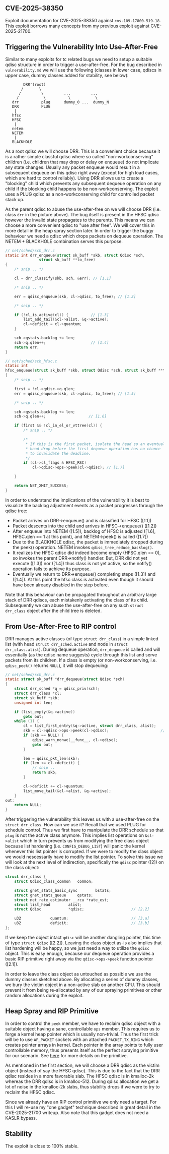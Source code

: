 CVE-2025-38350
--------------

Exploit documentation for CVE-2025-38350 against `cos-109-17800.519.18`.
This exploit borrows many concepts from my previous exploit against
CVE-2025-21700.

## Triggering the Vulnerability Into Use-After-Free

Similar to many exploits for tc related bugs we need to setup a suitable qdisc
structure in order to trigger a use-after-free. For the bug described in
`vulnerability.md` we will use the following (classes in lower case, qdiscs in
upper case, dummy classes added for stability, see below):

```
        DRR'(root)
       /       \
      /         \         ...         ...
     /           \          \           \
   drr          plug      dummy_0 ...  dummy_N
   DRR          PLUG
    |
   hfsc
   HFSC
    |
   netem
   NETEM
    |
   BLACKHOLE
```

As a root qdisc we will choose DRR. This is a convenient choice because it is a 
rather simple classful qdisc where so called "non-workconserving" children (i.e. 
children that may drop or delay on enqueue) do not implicate any state changes.
Usually any packet enqueue would result in a subsequent dequeue on this qdisc
right away (except for high load cases, which are hard to control reliably).
Using DRR allows us to create a "blocking" child which prevents any subsequent
dequeue operation on any child if the blocking child happens to be non-workconserving.
The exploit uses a PLUG qdisc as a non-workconserving child for controlled 
packet stack up.

As the parent qdisc to abuse the use-after-free on we will choose DRR (i.e.
class `drr` in the picture above). The bug itself is present in the HFSC qdisc
however the invalid state propagates to the parents. This means we can choose a
more convenient qdisc to "use after free". We will cover this in more detail in
the heap spray section later.
In order to trigger the buggy behaviour we need a qdisc which drops packets on
dequeue operation. The NETEM + BLACKHOLE combination serves this purpose.

```c
// net/sched/sch_drr.c
static int drr_enqueue(struct sk_buff *skb, struct Qdisc *sch,
		       struct sk_buff **to_free)
{
	/* snip .. */

	cl = drr_classify(skb, sch, &err); // [1.1]

	/* snip .. */

	err = qdisc_enqueue(skb, cl->qdisc, to_free); // [1.2]

	/* snip .. */

	if (!cl_is_active(cl)) {          // [1.3]
		list_add_tail(&cl->alist, &q->active);
		cl->deficit = cl->quantum;
	}

	sch->qstats.backlog += len;
	sch->q.qlen++;                    // [1.4]
	return err;
}

// net/sched/sch_hfsc.c
static int
hfsc_enqueue(struct sk_buff *skb, struct Qdisc *sch, struct sk_buff **to_free)
{
	/* snip .. */

	first = !cl->qdisc->q.qlen;
	err = qdisc_enqueue(skb, cl->qdisc, to_free); // [1.5]

	/* snip .. */

	sch->qstats.backlog += len;
	sch->q.qlen++;                   // [1.6]

	if (first && !cl_in_el_or_vttree(cl)) {
		/* snip .. */

		/*
		 * If this is the first packet, isolate the head so an eventual
		 * head drop before the first dequeue operation has no chance
		 * to invalidate the deadline.
		 */
		if (cl->cl_flags & HFSC_RSC)
			cl->qdisc->ops->peek(cl->qdisc); // [1.7]

	}

	return NET_XMIT_SUCCESS;
}
```

In order to understand the implications of the vulnerability it is best to
visualize the backlog adjustment events as a packet progresses through the qdisc
tree:
- Packet arrives on DRR->enqueue() and is classified for HFSC ([1.1])
- Packet descents into the child and arrives in HFSC->enqueue() ([1.2])
- After enqueue into NETEM ([1.5]), backlog of HFSC is adjusted ([1.6],
  HFSC.qlen == 1 at this point), and NETEM->peek() is called ([1.7])
- Due to the BLACKHOLE qdisc, the packet is immediately dropped during the
  peek() operation. NETEM invokes `qdisc_tree_reduce_backlog()`.
- It realizes the HFSC qdisc did indeed become empty (HFSC.qlen == 0), so
  invokes the parent DRR->notify() handler.
  But, DRR did not yet execute ([1.3]) nor ([1.4]) thus class is not yet active,
  so the notify() operation fails to achieve its purpose.
- Eventually we return to DRR->enqueue() completing steps ([1.3]) and ([1.4]).
  At this point the hfsc class is activated even though it should have been
  already disabled in the step before.

Note that this behaviour can be propagated throughout an arbitrary large stack
of DRR qdiscs, each mistakenly activating the class of its child.
Subsequently we can abuse the use-after-free on any such `struct drr_class` 
object after the child tree is deleted.

## From Use-After-Free to RIP control

DRR manages active classes (of type `struct drr_class`) in a simple linked list
(with head `struct drr_sched.active` and node in `struct drr_class.alist`).
During dequeue operation, `drr_dequeue` is called and will essentially (as the
qdisc name suggests) cycle through this list and serve packets from its children.
If a class is empty (or non-workconserving, i.e. `qdisc_peek()` returns `NULL`),
it will stop dequeuing:
```c
// net/sched/sch_drr.c
static struct sk_buff *drr_dequeue(struct Qdisc *sch)
{
	struct drr_sched *q = qdisc_priv(sch);
	struct drr_class *cl;
	struct sk_buff *skb;
	unsigned int len;

	if (list_empty(&q->active))
		goto out;
	while (1) {
		cl = list_first_entry(&q->active, struct drr_class, alist);
		skb = cl->qdisc->ops->peek(cl->qdisc);                       // [2.1]
		if (skb == NULL) {
			qdisc_warn_nonwc(__func__, cl->qdisc);
			goto out;
		}

		len = qdisc_pkt_len(skb);
		if (len <= cl->deficit) {
			// snip ..
			return skb;
		}

		cl->deficit += cl->quantum;
		list_move_tail(&cl->alist, &q->active);
	}
out:
	return NULL;
}
```
After triggering the vulnerability this leaves us with a use-after-free on the 
`struct drr_class`.
How can we use it? Recall that we used PLUG for schedule control. Thus we first 
have to manipulate the DRR schedule so that `plug` is not the active class 
anymore.
This implies list operations on `&cl->alist` which in turn prevents us from
modifying the free class object because list hardening (i.e. `CONFIG_DEBUG_LIST`)
will panic the kernel whenever this list pointer is corrupted.
If we were to modify the class object we would nescessarily have to modify the
list pointer.
To solve this issue we will look at the next level of indirection, specifically
the `qdisc` pointer ([2]) on the class object:
```c
struct drr_class {
	struct Qdisc_class_common	common;

	struct gnet_stats_basic_sync		bstats;
	struct gnet_stats_queue		qstats;
	struct net_rate_estimator __rcu *rate_est;
	struct list_head		alist;
	struct Qdisc			*qdisc;                     // [2.2]

	u32				quantum;                            // [3.a]
	u32				deficit;                            // [3.b]
};
```
If we keep the object intact `qdisc` will be another dangling pointer, this time
of type `struct Qdisc` ([2.2]). Leaving the class object as-is also implies that 
list hardening will be happy, so we just need a way to utilize the `qdisc` object.
This is easy enough, because our dequeue operation provides a basic RIP primitive
right away via the `qdisc->ops->peek` function pointer ([2.1]).

In order to leave the class object as untouched as possible we use the dummy
classes sketched above. By allocating a series of dummy classes, we bury the
victim object in a non-active slab on another CPU. This should prevent it
from being re-allocated by any of our spraying primitives or other random
allocations during the exploit.

## Heap Spray and RIP Primitive

In order to control the `peek` member, we have to reclaim qdisc object with a 
suitable object having a sane, controllable `ops` member.
This requires us to forge a kernel heap pointer which is usually non-trivial.
Thus the first trick will be to use `AF_PACKET` sockets with an attached
`PACKET_TX_RING` which creates pointer arrays in kernel. Each pointer in the array
points to fully user controllable memory, thus presents itself as the perfect
spraying primitive for our scenario.
See [here](https://www.willsroot.io/2022/08/reviving-exploits-against-cred-struct.html)
for more details on the primitive.

As mentioned in the first section, we will choose a DRR qdisc as the victim
object (instead of say the HFSC qdisc). This is due to the fact that the DRR
qdisc resides in a more favorable slab. The HFSC qdisc is in kmalloc-2k whereas
the DRR qdisc is in kmalloc-512. During qdisc allocation we get a lot of noise
in the kmalloc-2k slabs, thus stability drops if we were to try to reclaim the
HFSC qdisc.

Since we already have an RIP control primitive we only need a target. For this I
will re-use my "one gadget" technique described in great detail in the 
CVE-2025-21700 writeup.
Also note that this gadget does not need a KASLR bypass.

## Stability

The exploit is close to 100% stable.
